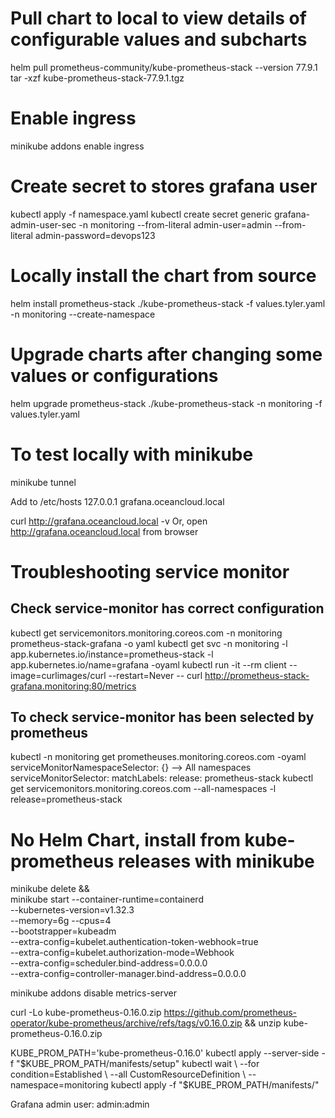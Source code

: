 # Pull chart to local to view details of configurable values and subcharts
helm pull prometheus-community/kube-prometheus-stack --version 77.9.1
tar -xzf kube-prometheus-stack-77.9.1.tgz

# Enable ingress
minikube addons enable ingress

# Create secret to stores grafana user
kubectl apply -f namespace.yaml
kubectl create secret generic grafana-admin-user-sec -n monitoring --from-literal admin-user=admin --from-literal admin-password=devops123

# Locally install the chart from source
helm install prometheus-stack ./kube-prometheus-stack -f values.tyler.yaml -n monitoring --create-namespace

# Upgrade charts after changing some values or configurations
helm upgrade prometheus-stack ./kube-prometheus-stack -n monitoring -f values.tyler.yaml

# To test locally with minikube
minikube tunnel

Add to /etc/hosts
127.0.0.1 grafana.oceancloud.local

curl http://grafana.oceancloud.local -v
Or, open http://grafana.oceancloud.local from browser

# Troubleshooting service monitor
## Check service-monitor has correct configuration
kubectl get servicemonitors.monitoring.coreos.com -n monitoring prometheus-stack-grafana -o yaml
kubectl get svc -n monitoring -l app.kubernetes.io/instance=prometheus-stack -l app.kubernetes.io/name=grafana -oyaml
kubectl run -it --rm client --image=curlimages/curl --restart=Never -- curl http://prometheus-stack-grafana.monitoring:80/metrics

## To check service-monitor has been selected by prometheus
kubectl -n monitoring get prometheuses.monitoring.coreos.com -oyaml
    serviceMonitorNamespaceSelector: {} --> All namespaces
    serviceMonitorSelector:
      matchLabels:
        release: prometheus-stack 
kubectl get servicemonitors.monitoring.coreos.com --all-namespaces -l release=prometheus-stack

# No Helm Chart, install from kube-prometheus releases with minikube
minikube delete && \
minikube start --container-runtime=containerd \
--kubernetes-version=v1.32.3 \
--memory=6g --cpus=4 \
--bootstrapper=kubeadm \
--extra-config=kubelet.authentication-token-webhook=true \
--extra-config=kubelet.authorization-mode=Webhook \
--extra-config=scheduler.bind-address=0.0.0.0 \
--extra-config=controller-manager.bind-address=0.0.0.0

minikube addons disable metrics-server

curl -Lo kube-prometheus-0.16.0.zip https://github.com/prometheus-operator/kube-prometheus/archive/refs/tags/v0.16.0.zip && unzip kube-prometheus-0.16.0.zip

KUBE_PROM_PATH='kube-prometheus-0.16.0'
kubectl apply --server-side -f "$KUBE_PROM_PATH/manifests/setup"
kubectl wait \
    --for condition=Established \
    --all CustomResourceDefinition \
    --namespace=monitoring
kubectl apply -f "$KUBE_PROM_PATH/manifests/"

Grafana admin user: admin:admin
